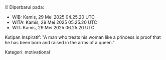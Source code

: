 ⏰ Diperbarui pada:
- WIB: Kamis, 29 Mei 2025 04.25.20 UTC
- WITA: Kamis, 29 Mei 2025 05.25.20 UTC
- WIT: Kamis, 29 Mei 2025 06.25.20 UTC

Kutipan Inspiratif:
"A man who treats his woman like a princess is proof that he has been born and raised in the arms of a queen."


Kategori: motivational


